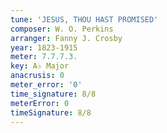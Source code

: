 ```yaml
---
tune: 'JESUS, THOU HAST PROMISED'
composer: W. O. Perkins
arranger: Fanny J. Crosby
year: 1823-1915
meter: 7.7.7.3.
key: A♭ Major
anacrusis: 0
meter_error: '0'
time_signature: 8/8
meterError: 0
timeSignature: 8/8
---
```

